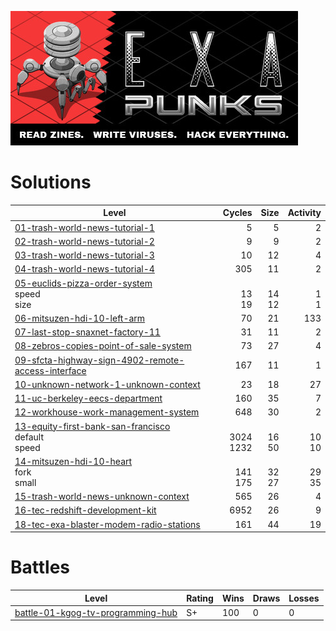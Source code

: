  ![](header.jpg)

# Solutions

| Level                                                        |               Cycles |             Size |         Activity |
| ------------------------------------------------------------ | -------------------: | ---------------: | ---------------: |
| [01-trash-world-news-tutorial-1](01-trash-world-news-tutorial-1) |                    5 |                5 |                2 |
| [02-trash-world-news-tutorial-2](02-trash-world-news-tutorial-2) |                    9 |                9 |                2 |
| [03-trash-world-news-tutorial-3](03-trash-world-news-tutorial-3) |                   10 |               12 |                4 |
| [04-trash-world-news-tutorial-4](04-trash-world-news-tutorial-4) |                  305 |               11 |                2 |
| [05-euclids-pizza-order-system](05-euclids-pizza-order-system)<br />speed<br />size |     <br />13<br />19 | <br />14<br />12 |   <br />1<br />1 |
| [06-mitsuzen-hdi-10-left-arm](06-mitsuzen-hdi-10-left-arm)   |                   70 |               21 |              133 |
| [07-last-stop-snaxnet-factory-11](07-last-stop-snaxnet-factory-11) |                   31 |               11 |                2 |
| [08-zebros-copies-point-of-sale-system](08-zebros-copies-point-of-sale-system) |                   73 |               27 |                4 |
| [09-sfcta-highway-sign-4902-remote-access-interface](09-sfcta-highway-sign-4902-remote-access-interface) |                  167 |               11 |                1 |
| [10-unknown-network-1-unknown-context](10-unknown-network-1-unknown-context) |                   23 |               18 |               27 |
| [11-uc-berkeley-eecs-department](11-uc-berkeley-eecs-department) |                  160 |               35 |                7 |
| [12-workhouse-work-management-system](12-workhouse-work-management-system) |                  648 |               30 |                2 |
| [13-equity-first-bank-san-francisco](13-equity-first-bank-san-francisco)<br />default<br />speed | <br />3024<br />1232 | <br />16<br />50 | <br />10<br />10 |
| [14-mitsuzen-hdi-10-heart](14-mitsuzen-hdi-10-heart)<br />fork<br />small |   <br />141<br />175 | <br />32<br />27 | <br />29<br />35 |
| [15-trash-world-news-unknown-context](15-trash-world-news-unknown-context) |                  565 |               26 |                4 |
| [16-tec-redshift-development-kit](16-tec-redshift-development-kit) |                 6952 |               26 |                9 |
| [18-tec-exa-blaster-modem-radio-stations](18-tec-exa-blaster-modem-radio-stations) |                  161 |               44 |               19 |


# Battles

| Level                                                        | Rating | Wins | Draws | Losses |
| ------------------------------------------------------------ | ------ | ---- | ----- | ------ |
| [battle-01-kgog-tv-programming-hub](battle-01-kgog-tv-programming-hub) | S+     | 100  | 0     | 0      |

